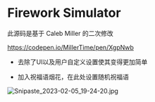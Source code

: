 # Firework Simulator

此源码是基于 Caleb Miller 的二次修改

https://codepen.io/MillerTime/pen/XgpNwb

+ 去除了UI以及用户自定义设置使其变得更加简单

+ 加入祝福语烟花，在此处设置随机祝福语

![Snipaste_2023-02-05_19-24-20.jpg](https://image-bed-693a.obs.cn-north-4.myhuaweicloud.com/imgbed/Snipaste_2023-02-05_19-24-20.jpg)
